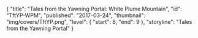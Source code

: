 {
  "title": "Tales from the Yawning Portal: White Plume Mountain",
  "id": "TftYP-WPM",
  "published": "2017-03-24",
  "thumbnail": "img/covers/TftYP.png",
  "level": {
    "start": 8,
    "end": 9
  },
  "storyline": "Tales from the Yawning Portal"
}